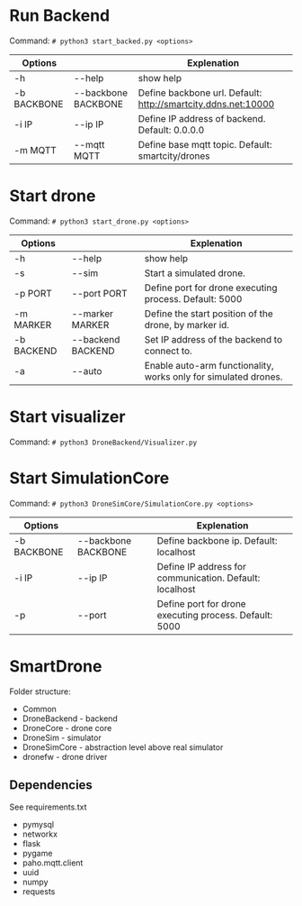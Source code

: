 # Run Backend

Command: `# python3 start_backed.py <options> ` 

Options | | Explenation 
 --- | --- | --- 
-h | --help | show help
-b BACKBONE | --backbone BACKBONE | Define backbone url. Default: http://smartcity.ddns.net:10000
-i IP | --ip IP | Define IP address of backend. Default:  0.0.0.0
-m MQTT | --mqtt MQTT | Define base mqtt topic. Default: smartcity/drones


# Start drone

Command: `# python3 start_drone.py <options> `

Options | | Explenation 
 --- | --- | --- 
-h | --help | show help
-s | --sim | Start a simulated drone.
-p PORT | --port PORT | Define port for drone executing process. Default: 5000
-m MARKER | --marker MARKER | Define the start position of the drone, by marker id.
-b BACKEND | --backend BACKEND | Set IP address of the backend to connect to. 
-a | --auto | Enable auto-arm functionality, works only for simulated drones.

# Start visualizer

Command: `# python3 DroneBackend/Visualizer.py`

# Start SimulationCore

Command: `# python3 DroneSimCore/SimulationCore.py <options>`

Options | | Explenation 
 --- | --- | --- 
-b BACKBONE | --backbone BACKBONE | Define backbone ip. Default: localhost
-i IP | --ip IP | Define IP address for communication. Default:  localhost
-p | --port | Define port for drone executing process. Default: 5000

# SmartDrone
Folder structure:
* Common
* DroneBackend - backend
* DroneCore - drone core
* DroneSim - simulator
* DroneSimCore - abstraction level above real simulator
* dronefw - drone driver


## Dependencies
See requirements.txt
* pymysql
* networkx
* flask
* pygame
* paho.mqtt.client
* uuid
* numpy
* requests
